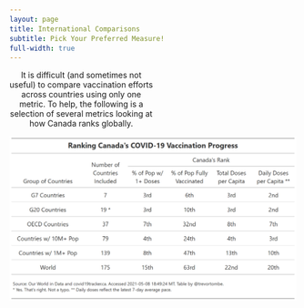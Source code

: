 ```yaml
---
layout: page
title: International Comparisons
subtitle: Pick Your Preferred Measure!
full-width: true
---
```


<span style='display:block;text-align:center;width:50%'>It is difficult (and sometimes not useful) to compare vaccination efforts across countries using only one metric. To help, the following is a selection of several metrics looking at how Canada ranks globally.

![](Plots/Table.png)
</span>
